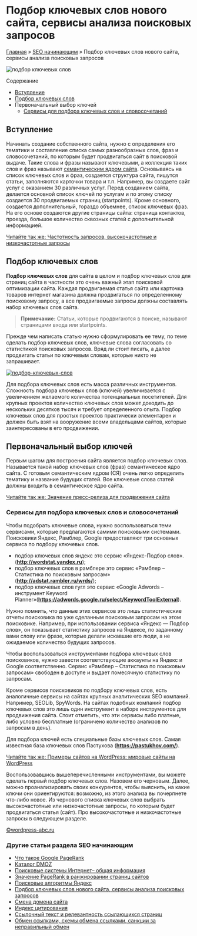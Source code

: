 # Подбор ключевых слов нового сайта, сервисы анализа поисковых запросов

[Главная](https://www.wordpress-abc.ru/) » [SEO начинающим](https://www.wordpress-abc.ru/seo-nachinayushhim) » Подбор ключевых слов нового сайта, сервисы анализа поисковых запросов

![подбор ключевых слов](https://www.wordpress-abc.ru/wp-content/uploads/2015/12/podbor-klyuchevyih-slov-sayta.jpg)

Содержание

- [Вступление](https://www.wordpress-abc.ru/seo-nachinayushhim/podbor-klyuchevyih-slov.html#i)
- [Подбор ключевых слов](https://www.wordpress-abc.ru/seo-nachinayushhim/podbor-klyuchevyih-slov.html#i-2)
- Первоначальный выбор ключей
  - [Сервисы для подбора ключевых слов и словосочетаний](https://www.wordpress-abc.ru/seo-nachinayushhim/podbor-klyuchevyih-slov.html#i-4)

## Вступление

Начинать создание собственного сайта, нужно с определения его тематики и составление списка самых разнообразных слов, фраз и словосочетаний, по которым будет продвигаться сайт в поисковой выдаче. Такие слова и фразы называют ключевыми, а коллекция таких слов и фраз называют [семантическим ядром сайта](https://www.wordpress-abc.ru/download/kak-sozdaetsya-semanticheskoe-yadro-sayta). Основываясь на список ключевых слов и фраз, создается структура сайта, пишутся статьи, заполняются карточки товара и т.п. Например, вы создаете сайт услуг с оказанием 30 различных услуг. Перед созданием сайта, делается основной список ключей по услугам и по этому списку создается 30 продвигаемых страниц (startpoints). Кроме основного, создается дополнительный, гораздо объемнее, список ключевых фраз. На его основе создаются другие страницы сайта: страница контактов, проезда, большое количество сквозных статей с дополнительной информацией.

[Читайте так же:  Частотность запросов, высокочастотные и низкочастотные запросы](https://www.wordpress-abc.ru/seo-nachinayushhim/chastotnost-zaprosov-vyisokochastotnyie-i-nizkochastotnyie-zaprosyi.html)

## Подбор ключевых слов

**Подбор ключевых слов** для сайта в целом и подбор ключевых слов для страниц сайта в частности это очень важный этап поисковой оптимизации сайта. Каждая продвигаемая статья сайта или карточка товаров интернет магазина должна продвигаться по определенному поисковому запросу, а все продвигаемые запросы должны составлять набор ключевых слов сайта.

> **Примечание:** Статьи, которые продвигаются в поиске, называют страницами входа или startpoints.

Прежде чем написать статью нужно сформулировать ее тему, по теме сделать подбор ключевых слов, ключевые слова согласовать со статистикой поисковых запросов. Вряд ли стоит писать, а далее продвигать статьи по ключевым словам, которые никто не запрашивает.

[![подбор-ключевых-слов](https://www.wordpress-abc.ru/wp-content/uploads/2015/12/podbor-klyuchevyih-slov.jpg)](https://www.wordpress-abc.ru/wp-content/uploads/2015/12/podbor-klyuchevyih-slov.jpg)

Для подбора ключевых слов есть масса различных инструментов. Сложность подбора ключевых слов (ключей) увеличивается с увеличением желаемого количества потенциальных посетителей. Для крупных проектов количество ключевых слов может доходить до нескольких десятков тысяч и требует определенного опыта. Подбор ключевых слов для простых проектов практически элементарен и должен быть взят на вооружение всеми владельцами сайтов, которые заинтересованы в его продвижении.

## Первоначальный выбор ключей

Первым шагом для построения сайта является подбор ключевых слов. Называется такой набор ключевых слов (фраз) семантическое ядро сайта. С готовым семантическим ядром (СЯ) очень легко определить тематику и название будущих статей. Все ключевые слова статей должны входить в семантическое ядро сайта.

[Читайте так же:  Значение пресс-релиза для продвижения сайта](https://www.wordpress-abc.ru/seo-nachinayushhim/znachenie-press-reliza-dlya-prodvizheniya-sayta.html)

### Сервисы для подбора ключевых слов и словосочетаний

Чтобы подобрать ключевые слова, нужно воспользоваться теми сервисами, которые предлагаются самими поисковыми системами. Поисковики Яндекс, Рамблер, Google предоставляют три основных сервиса по подбору ключевых слов.

- подбор ключевых слов яндекс это сервис «Яндекс-Подбор слов». (**http://wordstat.yandex.ru**);
- подбор ключевых слов в рамблере это сервис «Рамблер – Статистика по поисковым запросам» (**http://adstat.rambler.ru/wrds/**);
- подбор ключевых слов гугл это сервис  «Google Adwords – инструмент Keyword Planner»(**https://adwords.google.ru/select/KeywordToolExternal**).

Нужно помнить, что данные этих сервисов это лишь статистические отчеты поисковика по уже сделанным поисковым запросам на этом поисковике. Например, при использовании сервиса «Яндекс — Подбор слов», он показывает статистику запросов на Яндексе, по заданному вами слову  или фразе, которые делали искавшие его люди, а не ожидаемое количество будущих запросов.

Чтобы воспользоваться инструментами подбора ключевых слов поисковиков, нужно завести соответствующие аккаунты на Яндекс и Google соответственно. Сервис «Рамблер – Статистика по поисковым запросам» свободен в доступе и выдает помесячную статистику по запросам.

Кроме сервисов поисковиков по подбору ключевых слов, есть аналогичные сервисы на сайтах крупных аналитических SEO компаний. Например, SEOLib, SpyWords. На сайтах подобных компаний подбор ключевых слов это лишь один инструмент в наборе инструментов для продвижения сайта. Стоит отметить, что эти сервисы либо платные, либо условно бесплатные (ограничено количество анализов по запросам в день).

Для подбора ключей есть специальные базы ключевых слов. Самая известная база ключевых слов Пастухова (**https://pastukhov.com/**).

[Читайте так же:  Примеры сайтов на WordPress: мировые сайты на WordPress](https://www.wordpress-abc.ru/temy-wordpress/primeryi-saytov-na-wordpress.html)

Воспользовавшись вышеперечисленными инструментами, вы можете сделать первый подбор ключевых слов. Назовем его черновым. Далее, можно проанализировать своих конкурентов, чтобы выяснить, на какие ключи они ориентируются: возможно, из этого анализа вы почерпнете что-либо новое. Из чернового списка ключевых слов выбрать высокочастотные или низкочастотные запросы, по которым будет продвигаться статья (сайт). Про высокочастотные и низкочастотные запросы в следующем разделе.

[©wordpress-abc.ru](https://www.wordpress-abc.ru/)

### Другие статьи раздела SEO начинающим

- [Что такое Google PageRank](https://www.wordpress-abc.ru/?p=69)
- [Каталог DMOZ](https://www.wordpress-abc.ru/?p=80)
- [Поисковые системы Интернет– общая информация](https://www.wordpress-abc.ru/seo-nachinayushhim/poiskovyie-sistemyi-internet-obshhaya-informatsiya.html)
- [Значение PageRank в ранжировании страниц сайтов](https://www.wordpress-abc.ru/?p=4281)
- [Поисковые алгоритмы Яндекс](https://www.wordpress-abc.ru/seo-nachinayushhim/poiskovyie-algoritmyi-yandeks.html)
- [Подбор ключевых слов нового сайта, сервисы анализа поисковых запросов](https://www.wordpress-abc.ru/seo-nachinayushhim/podbor-klyuchevyih-slov.html)
- [Смена домена сайта](https://www.wordpress-abc.ru/seo-nachinayushhim/smena-adresa-sayta.html)
- [Индекс цитирования](https://www.wordpress-abc.ru/?p=64)
- [Ссылочный текст и релевантность ссылающихся страниц](https://www.wordpress-abc.ru/?p=4280)
- [Обмен ссылками, схемы обмена ссылками, санкции за неправильный обмен](https://www.wordpress-abc.ru/seo-nachinayushhim/obmen-ssyilkami.html)